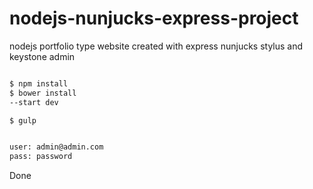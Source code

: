 # nodejs-nunjucks-express-project
nodejs portfolio type website created with express nunjucks stylus and keystone admin 

```sh

$ npm install
$ bower install
--start dev

$ gulp


user: admin@admin.com
pass: password
```

Done
